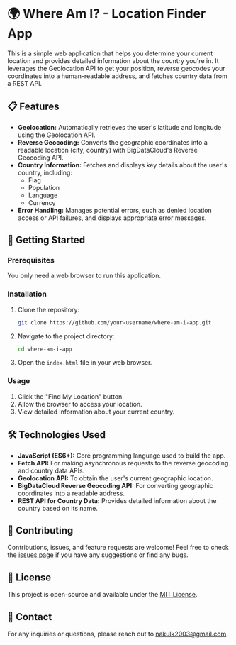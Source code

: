 # 🌍 Where Am I? - Location Finder App

This is a simple web application that helps you determine your current location and provides detailed information about the country you're in. It leverages the Geolocation API to get your position, reverse geocodes your coordinates into a human-readable address, and fetches country data from a REST API.

## 📋 Features

- **Geolocation:** Automatically retrieves the user's latitude and longitude using the Geolocation API.
- **Reverse Geocoding:** Converts the geographic coordinates into a readable location (city, country) with BigDataCloud's Reverse Geocoding API.
- **Country Information:** Fetches and displays key details about the user's country, including:
  - Flag
  - Population
  - Language
  - Currency
- **Error Handling:** Manages potential errors, such as denied location access or API failures, and displays appropriate error messages.

## 🚀 Getting Started

### Prerequisites

You only need a web browser to run this application.

### Installation

1. Clone the repository:
   ```bash
   git clone https://github.com/your-username/where-am-i-app.git
   ```
2. Navigate to the project directory:
   ```bash
   cd where-am-i-app
   ```
3. Open the `index.html` file in your web browser.

### Usage

1. Click the "Find My Location" button.
2. Allow the browser to access your location.
3. View detailed information about your current country.

## 🛠️ Technologies Used

- **JavaScript (ES6+):** Core programming language used to build the app.
- **Fetch API:** For making asynchronous requests to the reverse geocoding and country data APIs.
- **Geolocation API:** To obtain the user's current geographic location.
- **BigDataCloud Reverse Geocoding API:** For converting geographic coordinates into a readable address.
- **REST API for Country Data:** Provides detailed information about the country based on its name.

## 🤝 Contributing

Contributions, issues, and feature requests are welcome! Feel free to check the [issues page](https://github.com/your-username/where-am-i-app/issues) if you have any suggestions or find any bugs.

## 📜 License

This project is open-source and available under the [MIT License](LICENSE).

## 📧 Contact

For any inquiries or questions, please reach out to [nakulk2003@gmail.com](mailto:your-email@example.com).
